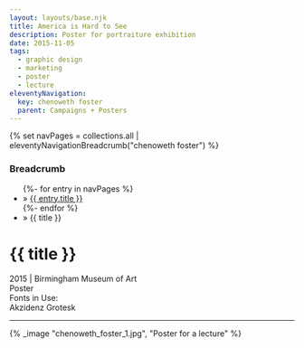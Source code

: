 ```yaml
---
layout: layouts/base.njk
title: America is Hard to See
description: Poster for portraiture exhibition
date: 2015-11-05
tags:
  - graphic design
  - marketing
  - poster
  - lecture
eleventyNavigation:
  key: chenoweth foster
  parent: Campaigns + Posters
---
```

{% set navPages = collections.all | eleventyNavigationBreadcrumb("chenoweth foster") %}
<div class="breadcrumb">
    <h3 class="visually-hidden">Breadcrumb</h3>
	<ul class="nav">
            {%- for entry in navPages %}
		<li class="nav-item"{% if entry.url == page.url %} class="active-breadcrumb"{% endif %}> » <a href="{{ entry.url }}">{{ entry.title }}</a></li>
  	    	{%- endfor %}
	    <li class="nav-item"><active-breadcrumb>» {{ title }}</active-breadcrumb></li>
	</ul>
</div>
<div class="container">
	<div class="row"></div>
	<div class="row">
		<div class="col-4 col-4-md col-4-lg">
			<h1>{{ title }}</h1>
			<figcaption>2015 | Birmingham Museum of Art</figcaption>
			<figcaption>Poster</figcaption>
			<figcaption>Fonts in Use:</br>Akzidenz Grotesk</figcaption>
            <hr>
		</div>
        <div class="col"></div>
        <div class="col-6 col-6-md col-6-lg">
	      {% _image "chenoweth_foster_1.jpg", "Poster for a lecture" %}
		</div>
	</div>
</div>